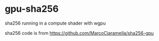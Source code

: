 # gpu-sha256
sha256 running in a compute shader with wgpu

sha256 code is from https://github.com/MarcoCiaramella/sha256-gpu
